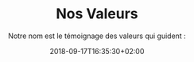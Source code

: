 ---
title: "Nos Valeurs"
subtitle: "Notre nom est le témoignage des valeurs qui guident :"
type: "block_bullet-point-hexagon"
date: 2018-09-17T16:35:30+02:00
draft: true
weight: 200
items:
  - "Nous croyons au savoir ouvert":
      image: "/images/image-test.jpg"
      text: "Ouvrir des données, et plus largement le savoir dont elles sont le fondement, permet de réduire les asymétries d'information et de créer une situation équitable entre tous les acteurs. L'open data renforce la transparence de l'action publique, fait foisonner l'innovation et désilote les organisations. Les données permettent la mise en place d’un référentiel commun, elles font “tenir la réalité” selon l'expression d'Alain Desrosières : elles ne sont jamais neutres et sont activables au service d’un objectif. Nous voulons  permettre à chacun de s’approprier les données, sans naïveté, mais sans pessimisme."
  - "Nous soutenons celles et ceux qui créent le changement":
      image: "/images/image-test.jpg"
      text: "L'ouverture et l'utilisation de données demande un travail considérable de conviction et de mobilisation. Nous réunissons la diversité de nos compétences, de nos expertises et notre professionnalisme pour aider nos clients privés, publics ou associatifs à réaliser leurs ambitions. Pour créer le changement, les journalistes, les associations, les ONG, les acteurs de la médiation numérique ont un rôle clé pour faire émerger les publics de données. Pour partager nos expériences de la médiation de données, nous sommes membre fondateurs de la coopérative de la médiation numérique, nous organisons avec la FING la Data Literacy Conference et nous travaillons le réseau mondial School of Data d’Open Knowledge."
  - "Nous favorisons l'autonomie et l'épanouissement au travail":
      image: "/images/image-test.jpg"
      text: "YOLO : on ne vit qu'une fois, le temps que nous passons à travailler doit être au maximum utile, épanouissant et respectueux au service d’un équilibre entre vie professionnelle et vie personnelle.  Chez Datactivist, les salariés disposent d’une grande autonomie dans l’organisation de leur travail et la gestion de leur temps de travail. Le partage de l'information et la bienveillance sont la règle. Le présentéisme ne fait pas partie de nos valeurs, nous privilégions l’efficacité. Nous tendons aussi au zéro papier, utilisons de manière extensive des outils de travail collaboratif et luttons activement contre la réunionite. L'équipe fonctionne en remote, répartie partout en France, mobile et au plus proche de nos clients."
  - "Nous créons des communs":
      image: "/images/image-test.jpg"
      text: "Nous souhaitons que l'open data devienne une ressource partagée et gérée avec ses usagers, autrement dit un commun. Notre statut de SCOP (société coopérative et participative) en témoigne : Datactivist est gouvernée démocratiquement par ses salariés afin de pérenniser nos emplois et notre projet d’entreprise. Nous nous appliquons à nous mêmes les principes que nous défendons : les productions de Datactivist sont librement réutilisables, publiées en licence Creative Commons BY-SA. Enfin, nous avons lancé la communauté TeamOpenData pour fédérer les acteurs professionnels de l'open data et nous développons actuellement un framework open source de l'ouverture des données. "
---